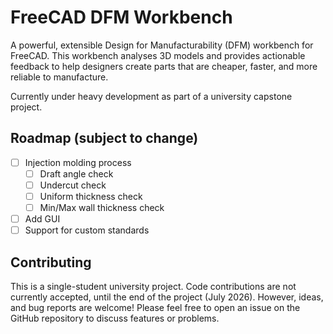 # FreeCAD DFM Workbench
A powerful, extensible Design for Manufacturability (DFM) workbench for
FreeCAD. This workbench analyses 3D models and provides actionable feedback to
help designers create parts that are cheaper, faster, and more reliable to
manufacture.

Currently under heavy development as part of a university capstone project.

## Roadmap (subject to change)
* [ ] Injection molding process
    - [ ] Draft angle check
    - [ ] Undercut check
    - [ ] Uniform thickness check
    - [ ] Min/Max wall thickness check
* [ ] Add GUI
* [ ] Support for custom standards

## Contributing

This is a single-student university project. Code contributions are not
currently accepted, until the end of the project (July 2026). However, ideas,
and bug reports are welcome! Please feel free to open an issue on the GitHub
repository to discuss features or problems.
